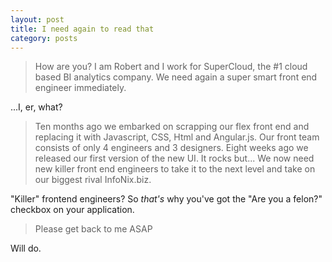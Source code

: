 ```yaml
---
layout: post
title: I need again to read that
category: posts
---
```


>How are you? I am Robert and I work for SuperCloud, the #1 cloud based BI analytics company. We need again a super smart front end engineer immediately.

...I, er, what?

>Ten months ago we embarked on scrapping our flex front end and replacing it with Javascript, CSS, Html and Angular.js. Our front team consists of only 4 engineers and 3 designers. Eight weeks ago we released our first version of the new UI. It rocks but... We now need new killer front end engineers to take it to the next level and take on our biggest rival InfoNix.biz.

"Killer" frontend engineers?  So *that's* why you've got the "Are you a felon?" checkbox on your application.

>Please get back to me ASAP

Will do.
